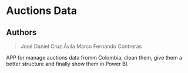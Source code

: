 # Auctions Data

## Authors

> José Daniel Cruz Ávila
> Marco Fernando Contreras

APP for manage auctions data fromm Colombia, clean them, give them a better structure and finally show them in Power BI.
